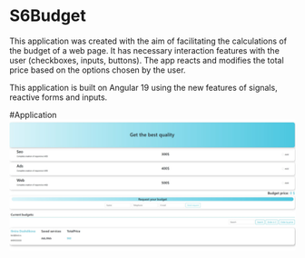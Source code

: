 # S6Budget

This application was created with the aim of facilitating the calculations of the budget of a web page. It has necessary interaction features with the user (checkboxes, inputs, buttons).
The app reacts and modifies the total price based on the options chosen by the user.

This application is built on Angular 19 using the new features of signals, reactive forms and inputs.

#Application
![screenshot](public/assets/screenshot.jpg)








 
 
